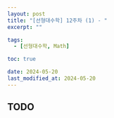 ```yaml
---
layout: post
title: "[선형대수학] 12주차 (1) - "
excerpt: ""

tags:
  - [선형대수학, Math]

toc: true

date: 2024-05-20
last_modified_at: 2024-05-20
---
```

## TODO